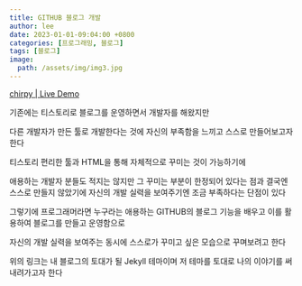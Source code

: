 ```yaml
---
title: GITHUB 블로그 개발
author: lee
date: 2023-01-01-09:04:00 +0800
categories: [프로그래밍, 블로그]
tags: [블로그]
image:
  path: /assets/img/img3.jpg
---
```


<p data-ke-size="size16"><a href="https://chirpy.cotes.page/">chirpy | Live Demo</a></p>

<p data-ke-size="size16">기존에는 티스토리로 블로그를 운영하면서 개발자를 해왔지만</p>
<p data-ke-size="size16">다른 개발자가 만든 툴로 개발한다는 것에 자신의 부족함을 느끼고 스스로 만들어보고자 한다</p>

<p data-ke-size="size16">티스토리 편리한 툴과 HTML을 통해 자체적으로 꾸미는 것이 가능하기에 </p>
<p data-ke-size="size16">애용하는 개발자 분들도 적지는 않지만 그 꾸미는 부분이 한정되어 있다는 점과 결국엔 스스로 만들지 않았기에 자신의 개발 실력을 보여주기엔 조금 부족하다는 단점이 있다</p>
<p data-ke-size="size16">그렇기에 프로그래머라면 누구라는 애용하는 GITHUB의 블로그 기능을 배우고 이를 활용하여 블로그를 만들고 운영함으로 </p>
<p data-ke-size="size16">자신의 개발 실력을 보여주는 동시에 스스로가 꾸미고 싶은 모습으로 꾸며보려고 한다</p>

<p data-ke-size="size16">위의 링크는 내 블로그의 토대가 될 Jekyll 테마이며 저 테마를 토대로 나의 이야기를 써내려가고자 한다 </p>